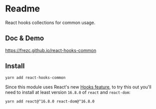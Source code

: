 
# Readme

React hooks collections for common usage.

## Doc & Demo
https://frezc.github.io/react-hooks-common

## Install
```sh
yarn add react-hooks-common
```

Since this module uses React's new [Hooks feature](https://reactjs.org/docs/hooks-intro.html),
to try this out you'll need to install at least version `16.8.0`
of `react` and `react-dom`:

```sh
yarn add react@^16.8.0 react-dom@^16.8.0
```